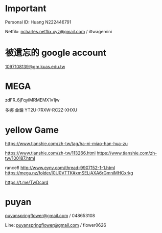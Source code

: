 # Important
Personal ID: Huang N222446791

Netfilx: ncharles.netflix.xyz@gmail.com / iltwagemini
# 被遺忘的 google account 
1097108139@gm.kuas.edu.tw
# MEGA
zdFR_6jFqyiMRMEMX1v1jw

多娜
金鑰	YT2U-7RXW-RC2Z-XHXU
# yellow Game
https://www.tianshie.com/zh-tw/tag/ha-ni-miao-han-hua-zu

https://www.tianshie.com/zh-tw/113266.html
https://www.tianshie.com/zh-tw/100187.html

rance8
http://www.eyny.com/thread-9907152-1-1.html
https://mega.nz/folder/l0U0VTTK#xmSELjAXA6rGmniMHCxrkg

https://t.me/TwDcard
# puyan
puyanspringflower@gmail.com / 048653108

Line: puyanspringflower@gmail.com / flower0626